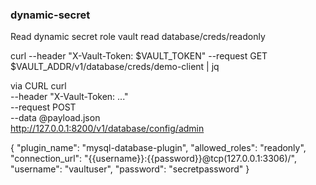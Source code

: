 ### dynamic-secret

Read dynamic secret role <readonly>
vault read database/creds/readonly

curl --header "X-Vault-Token: $VAULT_TOKEN" --request GET $VAULT_ADDR/v1/database/creds/demo-client | jq

via CURL
curl \
    --header "X-Vault-Token: ..." \
    --request POST \
    --data @payload.json \
    http://127.0.0.1:8200/v1/database/config/admin

{
  "plugin_name": "mysql-database-plugin",
  "allowed_roles": "readonly",
  "connection_url": "{{username}}:{{password}}@tcp(127.0.0.1:3306)/",
  "username": "vaultuser",
  "password": "secretpassword"
}